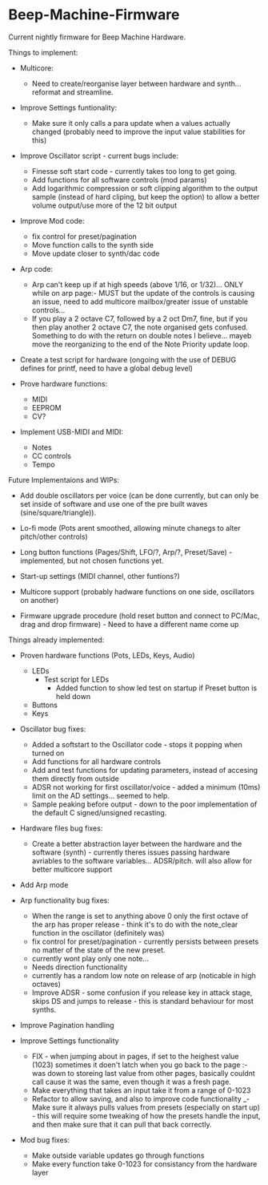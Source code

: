 # Beep-Machine-Firmware

Current nightly firmware for Beep Machine Hardware.

Things to implement:

- Multicore:
    - Need to create/reorganise layer between hardware and synth... reformat and streamline.

- Improve Settings funtionality:
    - Make sure it only calls a para update when a values actually changed (probably need to improve the input value stabilities for this)
    


- Improve Oscillator script - current bugs include:
    - Finesse soft start code - currently takes too long to get going.
    - Add functions for all software controls (mod params)
    - Add logarithmic compression or soft clipping algorithm to the output sample (instead of hard cliping, but keep the option) to allow a better volume output/use more of the 12 bit output

- Improve Mod code:
    - fix control for preset/pagination
    - Move function calls to the synth side
    - Move update closer to synth/dac code

- Arp code:
    - Arp can't keep up if at high speeds (above 1/16, or 1/32)... ONLY while on arp page:- MUST but the update of the controls is causing an issue, need to add multicore mailbox/greater issue of unstable controls... 
    - If you play a 2 octave C7, followed by a 2 oct Dm7, fine, but if you then play another 2 octave C7, the note organised gets confused. Something to do with the return on double notes I believe... mayeb move the reorganizing to the end of the Note Priority update loop.
    

- Create a test script for hardware (ongoing with the use of DEBUG defines for printf, need to have a global debug level)

- Prove hardware functions:
    - MIDI
    - EEPROM
    - CV?

- Implement USB-MIDI and MIDI:
    - Notes
    - CC controls
    - Tempo



Future Implementaions and WIPs:

- Add double oscillators per voice (can be done currently, but can only be set inside of software and use one of the pre built waves (sine/square/triangle)).

- Lo-fi mode (Pots arent smoothed, allowing minute chanegs to alter pitch/other controls)

- Long button functions (Pages/Shift, LFO/?, Arp/?, Preset/Save) - implemented, but not chosen functions yet.

- Start-up settings (MIDI channel, other funtions?)

- Multicore support (probably hadware functions on one side, oscillators on another)

- Firmware upgrade procedure (hold reset button and connect to PC/Mac, drag and drop firmware) - Need to have a different name come up


Things already implemented:

+ Proven hardware functions (Pots, LEDs, Keys, Audio)
    + LEDs
        + Test script for LEDs
            + Added function to show led test on startup if Preset button is held down
    + Buttons
    + Keys

+ Oscillator bug fixes:
    + Added a softstart to the Oscillator code - stops it popping when turned on
    + Add functions for all hardware controls
    + Add and test functions for updating parameters, instead of accesing them directly from outside
    + ADSR not working for first oscillator/voice - added a minimum (10ms) limit on the AD settings... seemed to help. 
    + Sample peaking before output - down to the poor implementation of the default C signed/unsigned recasting. 


+ Hardware files bug fixes:
    + Create a better abstraction layer between the hardware and the software (synth) - currently theres issues passing hardware avriables to the software variables... ADSR/pitch. will also allow for better multicore support

+ Add Arp mode
+ Arp functionality bug fixes:
    + When the range is set to anything above 0 only the first octave of the arp has proper release - think it's to do with the note_clear function in the oscillator (definitely was)
    + fix control for preset/pagination - currently persists between presets no matter of the state of the new preset.
    + currently wont play only one note...
    + Needs direction functionality
    + currently has a random low note on release of arp (noticable in high octaves)
    + Improve ADSR - some confusion if you release key in attack stage, skips DS and jumps to release - this is standard behaviour for most synths.

+ Improve Pagination handling
+ Improve Settings functionality
    + FIX - when jumping about in pages, if set to the heighest value (1023) sometimes it doen't latch when you go back to the page :- was down to storeing last value from other pages, basically couldnt call cause it was the same, even though it was a fresh page.
    + Make everything that takes an input take it from a range of 0-1023
    + Refactor to allow saving, and also to improve code functionality
    _- Make sure it always pulls values from presets (especially on start up) - this will require some tweaking of how the presets handle the input, and then make sure that it can pull that back correctly.

+ Mod bug fixes:
    + Make outside variable updates go through functions
    + Make every function take 0-1023 for consistancy from the hardware layer